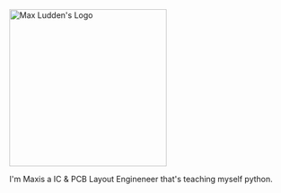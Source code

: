 <img width="280px" height="280px" src="https://github.com/maxludden/maxludden/assets/51646468/f77bbcf7-3208-4bd1-879f-e22a6b79438c" alt="Max Ludden's Logo" style="margin:auto;">

I'm Maxis a IC & PCB Layout Engineneer that's teaching myself python.
